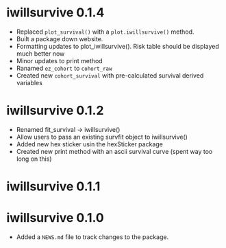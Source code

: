 # iwillsurvive 0.1.4

* Replaced `plot_survival()` with a `plot.iwillsurvive()` method.
* Built a package down website. 
* Formatting updates to plot_iwillsurvive(). Risk table should be displayed much
better now
* Minor updates to print method
* Ranamed `ez_cohort` to `cohort_raw`
* Created new `cohort_survival` with pre-calculated survival derived variables

# iwillsurvive 0.1.2

* Renamed fit_survival -> iwillsurvive()
* Allow users to pass an existing survfit object to iwillsurvive()
* Added new hex sticker usin the hexSticker package
* Created new print method with an ascii survival curve (spent way too long on
this)

# iwillsurvive 0.1.1


# iwillsurvive 0.1.0

* Added a `NEWS.md` file to track changes to the package.

